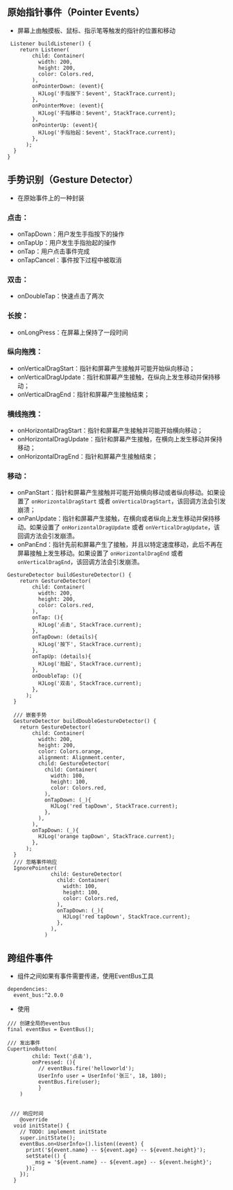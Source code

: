 ## 原始指针事件（Pointer Events）

- 屏幕上由触摸板、鼠标、指示笔等触发的指针的位置和移动

```
 Listener buildListener() {
    return Listener(
        child: Container(
          width: 200,
          height: 200,
          color: Colors.red,
        ),
        onPointerDown: (event){
          HJLog('手指按下：$event', StackTrace.current);
        },
        onPointerMove: (event){
          HJLog('手指移动：$event', StackTrace.current);
        },
        onPointerUp: (event){
          HJLog('手指抬起：$event', StackTrace.current);
        },
      );
  }
}
```

## 手势识别（Gesture Detector）

- 在原始事件上的一种封装

### **点击**：

- onTapDown：用户发生手指按下的操作
- onTapUp：用户发生手指抬起的操作
- onTap：用户点击事件完成
- onTapCancel：事件按下过程中被取消

### **双击：**

- onDoubleTap：快速点击了两次

### **长按：**

- onLongPress：在屏幕上保持了一段时间

### **纵向拖拽：**

- onVerticalDragStart：指针和屏幕产生接触并可能开始纵向移动；
- onVerticalDragUpdate：指针和屏幕产生接触，在纵向上发生移动并保持移动；
- onVerticalDragEnd：指针和屏幕产生接触结束；

### **横线拖拽：**

- onHorizontalDragStart：指针和屏幕产生接触并可能开始横向移动；
- onHorizontalDragUpdate：指针和屏幕产生接触，在横向上发生移动并保持移动；
- onHorizontalDragEnd：指针和屏幕产生接触结束；

### **移动：**

- onPanStart：指针和屏幕产生接触并可能开始横向移动或者纵向移动。如果设置了 `onHorizontalDragStart` 或者 `onVerticalDragStart`，该回调方法会引发崩溃；
- onPanUpdate：指针和屏幕产生接触，在横向或者纵向上发生移动并保持移动。如果设置了 `onHorizontalDragUpdate` 或者 `onVerticalDragUpdate`，该回调方法会引发崩溃。
- onPanEnd：指针先前和屏幕产生了接触，并且以特定速度移动，此后不再在屏幕接触上发生移动。如果设置了 `onHorizontalDragEnd` 或者 `onVerticalDragEnd`，该回调方法会引发崩溃。

```
GestureDetector buildGestureDetector() {
    return GestureDetector(
        child: Container(
          width: 200,
          height: 200,
          color: Colors.red,
        ),
        onTap: (){
          HJLog('点击', StackTrace.current);
        },
        onTapDown: (details){
          HJLog('按下', StackTrace.current);
        },
        onTapUp: (details){
          HJLog('抬起', StackTrace.current);
        },
        onDoubleTap: (){
          HJLog('双击', StackTrace.current);
        },
      );
  }
  
  /// 嵌套手势
  GestureDetector buildDoubleGestureDetector() {
    return GestureDetector(
        child: Container(
          width: 200,
          height: 200,
          color: Colors.orange,
          alignment: Alignment.center,
          child: GestureDetector(
            child: Container(
              width: 100,
              height: 100,
              color: Colors.red,
            ),
            onTapDown: (_){
              HJLog('red tapDown', StackTrace.current);
            },
          ),
        ),
        onTapDown: (_){
          HJLog('orange tapDown', StackTrace.current);
        },
      );
  }
  /// 忽略事件响应
  IgnorePointer(
              child: GestureDetector(
                child: Container(
                  width: 100,
                  height: 100,
                  color: Colors.red,
                ),
                onTapDown: (_){
                  HJLog('red tapDown', StackTrace.current);
                },
              ),
            )
```

## 跨组件事件

- 组件之间如果有事件需要传递，使用EventBus工具

```
dependencies:
  event_bus:^2.0.0
```

- 使用

```
/// 创建全局的eventbus
final eventBus = EventBus();

/// 发出事件
CupertinoButton(
        child: Text('点击'),
        onPressed: (){
          // eventBus.fire('helloworld');
          UserInfo user = UserInfo('张三', 18, 180);
          eventBus.fire(user);
          }
    )
    
    
 /// 响应时间
    @override
  void initState() {
    // TODO: implement initState
    super.initState();
    eventBus.on<UserInfo>().listen((event) {
      print('${event.name} -- ${event.age} -- ${event.height}');
      setState(() {
        _msg = '${event.name} -- ${event.age} -- ${event.height}';
      });
    });
  }
```

